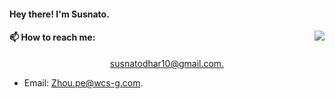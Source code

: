 #### Hey there! I'm Susnato.
<img align="right" src="https://github-readme-stats.vercel.app/api?username=susnato">


#### 📫 How to reach me: 
<p align="center">
  <a href = "susnatodhar10@gmail.com? subject = Contact&body = Message">susnatodhar10@gmail.com.</a>
</p>

- Email: <a href = "zhou.pe@wcs-g.com? subject = Contact&body = Message">
Zhou.pe@wcs-g.com.
</a>




